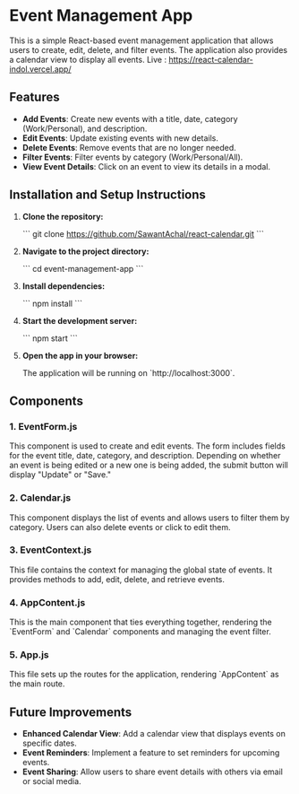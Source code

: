 # Event Management App

This is a simple React-based event management application that allows users to create, edit, delete, and filter events. The application also provides a calendar view to display all events.
Live : https://react-calendar-indol.vercel.app/

## Features

- **Add Events**: Create new events with a title, date, category (Work/Personal), and description.
- **Edit Events**: Update existing events with new details.
- **Delete Events**: Remove events that are no longer needed.
- **Filter Events**: Filter events by category (Work/Personal/All).
- **View Event Details**: Click on an event to view its details in a modal.

## Installation and Setup Instructions

1. **Clone the repository:**

   \`\`\`
   git clone https://github.com/SawantAchal/react-calendar.git
   \`\`\`

2. **Navigate to the project directory:**

   \`\`\`
   cd event-management-app
   \`\`\`

3. **Install dependencies:**

   \`\`\`
   npm install
   \`\`\`

4. **Start the development server:**

   \`\`\`
   npm start
   \`\`\`

5. **Open the app in your browser:**

   The application will be running on \`http://localhost:3000\`.

## Components

### 1. EventForm.js
This component is used to create and edit events. The form includes fields for the event title, date, category, and description. Depending on whether an event is being edited or a new one is being added, the submit button will display \"Update\" or \"Save.\"

### 2. Calendar.js
This component displays the list of events and allows users to filter them by category. Users can also delete events or click to edit them.

### 3. EventContext.js
This file contains the context for managing the global state of events. It provides methods to add, edit, delete, and retrieve events.

### 4. AppContent.js
This is the main component that ties everything together, rendering the \`EventForm\` and \`Calendar\` components and managing the event filter.

### 5. App.js
This file sets up the routes for the application, rendering \`AppContent\` as the main route.

## Future Improvements

- **Enhanced Calendar View**: Add a calendar view that displays events on specific dates.
- **Event Reminders**: Implement a feature to set reminders for upcoming events.
- **Event Sharing**: Allow users to share event details with others via email or social media.
